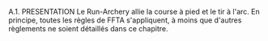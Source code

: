 A.1. PRESENTATION
Le Run-Archery allie la course à pied et le tir à l'arc.
En principe, toutes les règles de FFTA s'appliquent, à moins que d'autres règlements ne soient détaillés
dans ce chapitre.
